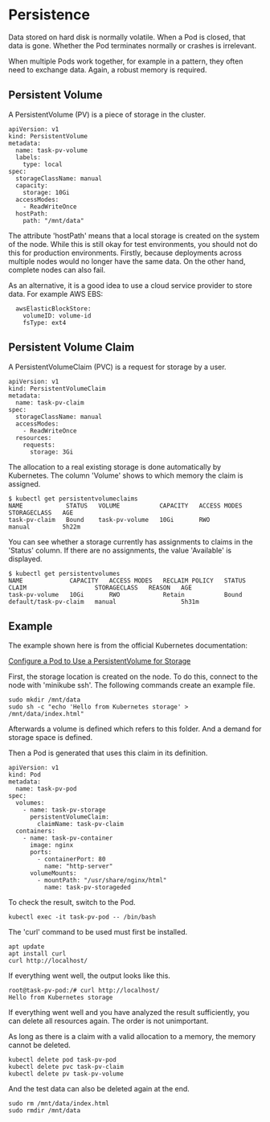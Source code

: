# Persistence

Data stored on hard disk is normally volatile. When a Pod is closed, that data is gone. Whether the Pod terminates normally or crashes is irrelevant. 

When multiple Pods work together, for example in a pattern, they often need to exchange data. Again, a robust memory is required.

## Persistent Volume

A PersistentVolume (PV) is a piece of storage in the cluster.

```
apiVersion: v1
kind: PersistentVolume
metadata:
  name: task-pv-volume
  labels:
    type: local
spec:
  storageClassName: manual
  capacity:
    storage: 10Gi
  accessModes:
    - ReadWriteOnce
  hostPath:
    path: "/mnt/data"
```

The attribute 'hostPath' means that a local storage is created on the system of the node. While this is still okay for test environments, you should not do this for production environments. Firstly, because deployments across multiple nodes would no longer have the same data. On the other hand, complete nodes can also fail.

As an alternative, it is a good idea to use a cloud service provider to store data. For example AWS EBS:

```
  awsElasticBlockStore:
    volumeID: volume-id
    fsType: ext4
```

## Persistent Volume Claim

A PersistentVolumeClaim (PVC) is a request for storage by a user.

```
apiVersion: v1
kind: PersistentVolumeClaim
metadata:
  name: task-pv-claim
spec:
  storageClassName: manual
  accessModes:
    - ReadWriteOnce
  resources:
    requests:
      storage: 3Gi
```

The allocation to a real existing storage is done automatically by Kubernetes. The column 'Volume' shows to which memory the claim is assigned.

```
$ kubectl get persistentvolumeclaims
NAME            STATUS   VOLUME           CAPACITY   ACCESS MODES   STORAGECLASS   AGE
task-pv-claim   Bound    task-pv-volume   10Gi       RWO            manual         5h22m
```

You can see whether a storage currently has assignments to claims in the 'Status' column. If there are no assignments, the value 'Available' is displayed.

```
$ kubectl get persistentvolumes
NAME             CAPACITY   ACCESS MODES   RECLAIM POLICY   STATUS   CLAIM                   STORAGECLASS   REASON   AGE
task-pv-volume   10Gi       RWO            Retain           Bound    default/task-pv-claim   manual                  5h31m
```

## Example

The example shown here is from the official Kubernetes documentation:

[Configure a Pod to Use a PersistentVolume for Storage](https://kubernetes.io/docs/tasks/configure-pod-container/configure-persistent-volume-storage/)

First, the storage location is created on the node. To do this, connect to the node with 'minikube ssh'. The following commands create an example file.

```
sudo mkdir /mnt/data
sudo sh -c "echo 'Hello from Kubernetes storage' > /mnt/data/index.html"
```

Afterwards a volume is defined which refers to this folder. And a demand for storage space is defined.

Then a Pod is generated that uses this claim in its definition.

```
apiVersion: v1
kind: Pod
metadata:
  name: task-pv-pod
spec:
  volumes:
    - name: task-pv-storage
      persistentVolumeClaim:
        claimName: task-pv-claim
  containers:
    - name: task-pv-container
      image: nginx
      ports:
        - containerPort: 80
          name: "http-server"
      volumeMounts:
        - mountPath: "/usr/share/nginx/html"
          name: task-pv-storageded
```

To check the result, switch to the Pod.

```
kubectl exec -it task-pv-pod -- /bin/bash
```

The 'curl' command to be used must first be installed.

```
apt update
apt install curl
curl http://localhost/
```

If everything went well, the output looks like this.

```
root@task-pv-pod:/# curl http://localhost/
Hello from Kubernetes storage
```

If everything went well and you have analyzed the result sufficiently, you can delete all resources again. The order is not unimportant.

As long as there is a claim with a valid allocation to a memory, the memory cannot be deleted.

```
kubectl delete pod task-pv-pod
kubectl delete pvc task-pv-claim
kubectl delete pv task-pv-volume
```

And the test data can also be deleted again at the end.

```
sudo rm /mnt/data/index.html
sudo rmdir /mnt/data
```
